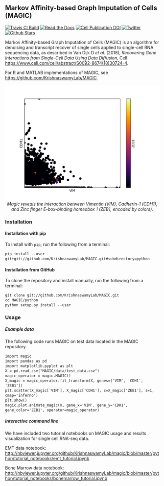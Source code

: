 Markov Affinity-based Graph Imputation of Cells (MAGIC)
-------------------------------------------------------

[![Travis CI Build](https://api.travis-ci.com/KrishnaswamyLab/MAGIC.svg?branch=master)](https://travis-ci.com/KrishnaswamyLab/MAGIC)
[![Read the Docs](https://img.shields.io/readthedocs/magic.svg)](https://magic.readthedocs.io/)
[![Cell Publication DOI](https://zenodo.org/badge/DOI/10.1016/j.cell.2018.05.061.svg)](https://www.cell.com/cell/abstract/S0092-8674(18)30724-4)
[![Twitter](https://img.shields.io/twitter/follow/KrishnaswamyLab.svg?style=social&label=Follow)](https://twitter.com/KrishnaswamyLab)
[![Github Stars](https://img.shields.io/github/stars/KrishnaswamyLab/MAGIC.svg?style=social&label=Stars)](https://github.com/KrishnaswamyLab/MAGIC/)

Markov Affinity-based Graph Imputation of Cells (MAGIC) is an algorithm for denoising and transcript recover of single cells applied to single-cell RNA sequencing data, as described in Van Dijk D *et al.* (2018), *Recovering Gene Interactions from Single-Cell Data Using Data Diffusion*, Cell <https://www.cell.com/cell/abstract/S0092-8674(18)30724-4>.

For R and MATLAB implementations of MAGIC, see <https://github.com/KrishnaswamyLab/MAGIC>.

<p align="center">
<img src="https://raw.githubusercontent.com/KrishnaswamyLab/MAGIC/master/magic.gif"/>
<br>
<i>Magic reveals the interaction between Vimentin (VIM), Cadherin-1 (CDH1), and Zinc finger E-box-binding homeobox 1 (ZEB1, encoded by colors).
</i>
</p>

### Installation

#### Installation with pip

To install with `pip`, run the following from a terminal:

    pip install --user git+git://github.com/KrishnaswamyLab/MAGIC.git#subdirectory=python

#### Installation from GitHub

To clone the repository and install manually, run the following from a terminal:

    git clone git://github.com/KrishnaswamyLab/MAGIC.git
    cd MAGIC/python
    python setup.py install --user

### Usage

##### Example data

The following code runs MAGIC on test data located in the MAGIC repository.

	import magic
	import pandas as pd
	import matplotlib.pyplot as plt
	X = pd.read_csv("MAGIC/data/test_data.csv")
	magic_operator = magic.MAGIC()
	X_magic = magic_operator.fit_transform(X, genes=['VIM', 'CDH1', 'ZEB1'])
	plt.scatter(X_magic['VIM'], X_magic['CDH1'], c=X_magic['ZEB1'], s=1, cmap='inferno')
	plt.show()
	magic.plot.animate_magic(X, gene_x='VIM', gene_y='CDH1', gene_color='ZEB1', operator=magic_operator)

##### Interactive command line
We have included two tutorial notebooks on MAGIC usage and results visualization for single cell RNA-seq data.

EMT data notebook: http://nbviewer.jupyter.org/github/KrishnaswamyLab/magic/blob/master/python/tutorial_notebooks/emt_tutorial.ipynb

Bone Marrow data notebook: http://nbviewer.jupyter.org/github/KrishnaswamyLab/magic/blob/master/python/tutorial_notebooks/bonemarrow_tutorial.ipynb
